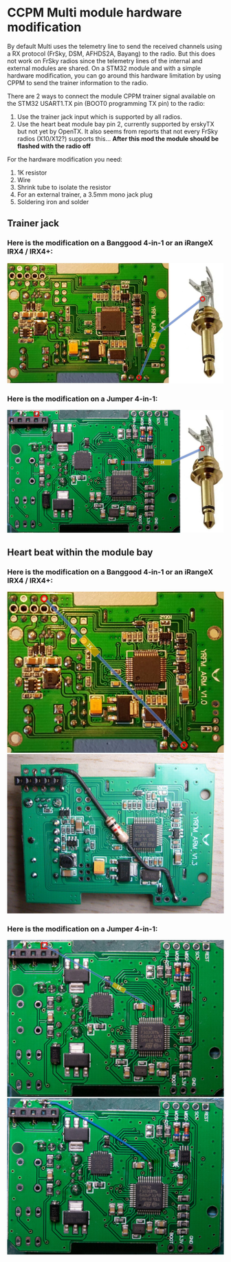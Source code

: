 # CCPM Multi module hardware modification

By default Multi uses the telemetry line to send the received channels using a RX protocol (FrSky, DSM, AFHDS2A, Bayang) to the radio.
But this does not work on FrSky radios since the telemetry lines of the internal and external modules are shared.
On a STM32 module and with a simple hardware modification, you can go around this hardware limitation by using CPPM to send the trainer information to the radio.

There are 2 ways to connect the module CPPM trainer signal available on the STM32 USART1.TX pin (BOOT0 programming TX pin) to the radio:
1. Use the trainer jack input which is supported by all radios.
1. Use the heart beat module bay pin 2, currently supported by erskyTX but not yet by OpenTX. It also seems from reports that not every FrSky radios (X10/X12?) supports this... **After this mod the module should be flashed with the radio off**

For the hardware modification you need:
1. 1K resistor
1. Wire
1. Shrink tube to isolate the resistor
1. For an external trainer, a 3.5mm mono jack plug
1. Soldering iron and solder

## Trainer jack

### Here is the modification on a Banggood 4-in-1 or an iRangeX IRX4 / IRX4+:

![Image](/docs/images/CPPM_BG_IRX4_Jack.jpg)

### Here is the modification on a Jumper 4-in-1:
   
![Image](/docs/images/CPPM_JP4IN1_Jack.jpg)

## Heart beat within the module bay

### Here is the modification on a Banggood 4-in-1 or an iRangeX IRX4 / IRX4+:

![Image](/docs/images/CPPM_BG_IRX4_Mark.jpg)
![Image](/docs/images/CPPM_BG_IRX4_Soldered.jpg)

### Here is the modification on a Jumper 4-in-1:
   
![Image](/docs/images/CPPM_JP4IN1_Mark.jpg)
![Image](/docs/images/CPPM_JP4IN1_Soldered.jpg)

